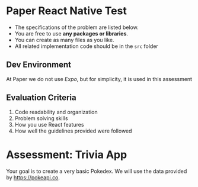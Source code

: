 # Paper React Native Test

- The specifications of the problem are listed below. 
- You are free to use **any packages or libraries**. 
- You can create as many files as you like. 
- All related implementation code should be in the `src` folder

## Dev Environment

At Paper we do not use *Expo*, but for simplicity, it is used in this assessment

## Evaluation Criteria

1. Code readability and organization
2. Problem solving skills
3. How you use React features
4. How well the guidelines provided were followed

# Assessment: Trivia App 
Your goal is to create a very basic Pokedex. We will use the data provided by https://pokeapi.co.
